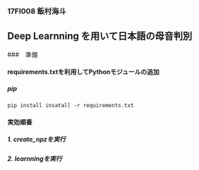 ### 17FI008 飯村海斗
## Deep Learnning を用いて日本語の母音判別

###　準備
#### requirements.txtを利用してPythonモジュールの追加
##### pip
`pip install insatall -r requirements.txt`
#### 実効順番
##### 1. create_npzを実行
##### 2. learnningを実行